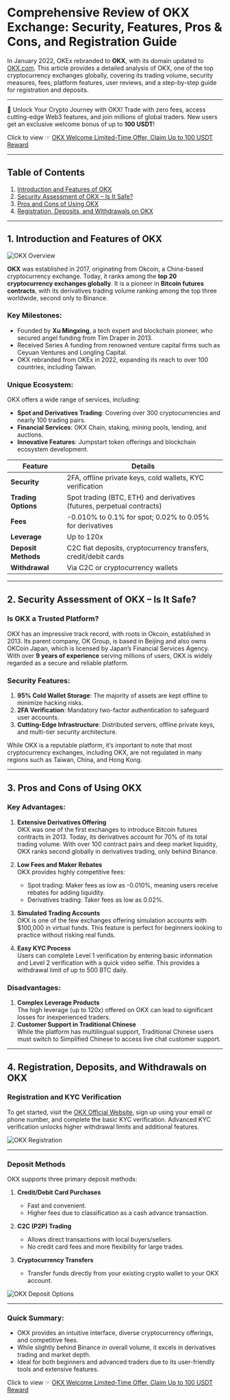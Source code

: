 # Comprehensive Review of OKX Exchange: Security, Features, Pros & Cons, and Registration Guide

In January 2022, OKEx rebranded to **OKX**, with its domain updated to [OKX.com](https://bit.ly/OKXe). This article provides a detailed analysis of OKX, one of the top cryptocurrency exchanges globally, covering its trading volume, security measures, fees, platform features, user reviews, and a step-by-step guide for registration and deposits.

---

🚀 Unlock Your Crypto Journey with OKX! Trade with zero fees, access cutting-edge Web3 features, and join millions of global traders. New users get an exclusive welcome bonus of up to **100 USDT**!  

Click to view ☞ [OKX Welcome Limited-Time Offer, Claim Up to 100 USDT Reward](https://bit.ly/OKXe)

---

## Table of Contents

1. [Introduction and Features of OKX](#introduction-and-features-of-okx)  
2. [Security Assessment of OKX – Is It Safe?](#security-assessment-of-okx-is-it-safe)  
3. [Pros and Cons of Using OKX](#pros-and-cons-of-using-okx)  
4. [Registration, Deposits, and Withdrawals on OKX](#registration-deposits-and-withdrawals-on-okx)  

---

## 1. Introduction and Features of OKX

![OKX Overview](https://www.coinpaihang.com/wp-content/uploads/2022/02/okxcn-1.png)

**OKX** was established in 2017, originating from Okcoin, a China-based cryptocurrency exchange. Today, it ranks among the **top 20 cryptocurrency exchanges globally**. It is a pioneer in **Bitcoin futures contracts**, with its derivatives trading volume ranking among the top three worldwide, second only to Binance.

### Key Milestones:
- Founded by **Xu Mingxing**, a tech expert and blockchain pioneer, who secured angel funding from Tim Draper in 2013.
- Received Series A funding from renowned venture capital firms such as Ceyuan Ventures and Longling Capital.
- OKX rebranded from OKEx in 2022, expanding its reach to over 100 countries, including Taiwan.

### Unique Ecosystem:
OKX offers a wide range of services, including:
- **Spot and Derivatives Trading**: Covering over 300 cryptocurrencies and nearly 100 trading pairs.
- **Financial Services**: OKX Chain, staking, mining pools, lending, and auctions.
- **Innovative Features**: Jumpstart token offerings and blockchain ecosystem development.

| Feature             | Details                                                                 |
|---------------------|-------------------------------------------------------------------------|
| **Security**        | 2FA, offline private keys, cold wallets, KYC verification              |
| **Trading Options** | Spot trading (BTC, ETH) and derivatives (futures, perpetual contracts) |
| **Fees**            | -0.010% to 0.1% for spot; 0.02% to 0.05% for derivatives               |
| **Leverage**        | Up to 120x                                                             |
| **Deposit Methods** | C2C fiat deposits, cryptocurrency transfers, credit/debit cards        |
| **Withdrawal**      | Via C2C or cryptocurrency wallets                                      |

---

## 2. Security Assessment of OKX – Is It Safe?

### Is OKX a Trusted Platform?

OKX has an impressive track record, with roots in Okcoin, established in 2013. Its parent company, OK Group, is based in Beijing and also owns OKCoin Japan, which is licensed by Japan’s Financial Services Agency. With over **9 years of experience** serving millions of users, OKX is widely regarded as a secure and reliable platform.

### Security Features:
1. **95% Cold Wallet Storage**: The majority of assets are kept offline to minimize hacking risks.
2. **2FA Verification**: Mandatory two-factor authentication to safeguard user accounts.
3. **Cutting-Edge Infrastructure**: Distributed servers, offline private keys, and multi-tier security architecture.

While OKX is a reputable platform, it’s important to note that most cryptocurrency exchanges, including OKX, are not regulated in many regions such as Taiwan, China, and Hong Kong.

---

## 3. Pros and Cons of Using OKX

### Key Advantages:

1. **Extensive Derivatives Offering**  
   OKX was one of the first exchanges to introduce Bitcoin futures contracts in 2013. Today, its derivatives account for 70% of its total trading volume. With over 100 contract pairs and deep market liquidity, OKX ranks second globally in derivatives trading, only behind Binance.

2. **Low Fees and Maker Rebates**  
   OKX provides highly competitive fees:
   - Spot trading: Maker fees as low as -0.010%, meaning users receive rebates for adding liquidity.
   - Derivatives trading: Taker fees as low as 0.02%.

3. **Simulated Trading Accounts**  
   OKX is one of the few exchanges offering simulation accounts with $100,000 in virtual funds. This feature is perfect for beginners looking to practice without risking real funds.

4. **Easy KYC Process**  
   Users can complete Level 1 verification by entering basic information and Level 2 verification with a quick video selfie. This provides a withdrawal limit of up to 500 BTC daily.

### Disadvantages:

1. **Complex Leverage Products**  
   The high leverage (up to 120x) offered on OKX can lead to significant losses for inexperienced traders.
2. **Customer Support in Traditional Chinese**  
   While the platform has multilingual support, Traditional Chinese users must switch to Simplified Chinese to access live chat customer support.

---

## 4. Registration, Deposits, and Withdrawals on OKX

### Registration and KYC Verification

To get started, visit the [OKX Official Website](https://bit.ly/OKXe), sign up using your email or phone number, and complete the basic KYC verification. Advanced KYC verification unlocks higher withdrawal limits and additional features.

![OKX Registration](https://www.coinpaihang.com/wp-content/uploads/2022/02/okxtw4.png)

---

### Deposit Methods

OKX supports three primary deposit methods:  
1. **Credit/Debit Card Purchases**  
   - Fast and convenient.
   - Higher fees due to classification as a cash advance transaction.  

2. **C2C (P2P) Trading**  
   - Allows direct transactions with local buyers/sellers.  
   - No credit card fees and more flexibility for large trades.  

3. **Cryptocurrency Transfers**  
   - Transfer funds directly from your existing crypto wallet to your OKX account.  

![OKX Deposit Options](https://www.coinpaihang.com/wp-content/uploads/2022/02/okxtwvisa.png)

---

### Quick Summary:

- OKX provides an intuitive interface, diverse cryptocurrency offerings, and competitive fees.
- While slightly behind Binance in overall volume, it excels in derivatives trading and market depth.
- Ideal for both beginners and advanced traders due to its user-friendly tools and extensive features.

Click to view ☞ [OKX Welcome Limited-Time Offer, Claim Up to 100 USDT Reward](https://bit.ly/OKXe)
